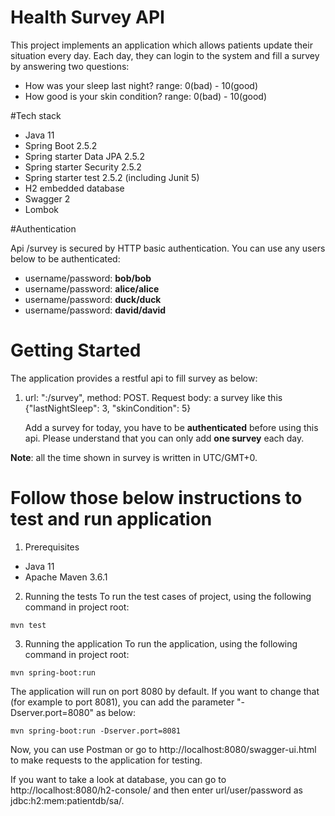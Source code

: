 # Health Survey API
This project implements an application which allows patients update their situation every day. Each day, they can login to the system and fill a survey by answering two questions:

- How was your sleep last night? range: 0(bad) - 10(good)
- How good is your skin condition? range: 0(bad) - 10(good)

#Tech stack

+ Java 11
+ Spring Boot 2.5.2
+ Spring starter Data JPA 2.5.2
+ Spring starter Security 2.5.2
+ Spring starter test 2.5.2 (including Junit 5)
+ H2 embedded database
+ Swagger 2
+ Lombok

#Authentication

Api /survey is secured by HTTP basic authentication. You can use any users below to be authenticated:

- username/password: **bob/bob**
- username/password: **alice/alice**
- username/password: **duck/duck**
- username/password: **david/david**

# Getting Started
The application provides a restful api to fill survey as below:

1) url: "<server>:<port>/survey", method: POST. Request body: a survey like this {"lastNightSleep": 3, "skinCondition": 5}

	Add a survey for today, you have to be **authenticated** before using this api. Please understand that you can only add **one survey** each day.
	
**Note**: all the time shown in survey is written in UTC/GMT+0.

# Follow those below instructions to test and run application

1) Prerequisites


+ Java 11
+ Apache Maven 3.6.1
 
2) Running the tests
To run the test cases of project, using the following command in project root:
```
mvn test
```

3) Running the application
To run the application, using the following command in project root:
```
mvn spring-boot:run
```

The application will run on port 8080 by default. If you want to change that (for example to port 8081), you can add the parameter "-Dserver.port=8080" as below:
```
mvn spring-boot:run -Dserver.port=8081
```

Now, you can use Postman or go to http://localhost:8080/swagger-ui.html to make requests to the application for testing.

If you want to take a look at database, you can go to http://localhost:8080/h2-console/ and then enter url/user/password as jdbc:h2:mem:patientdb/sa/<empty>.
